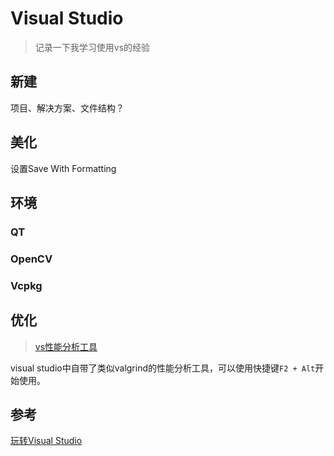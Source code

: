 # Visual Studio

> 记录一下我学习使用vs的经验

## 新建

项目、解决方案、文件结构？

## 美化

设置Save With Formatting

## 环境

### QT

### OpenCV

### Vcpkg

## 优化

> [vs性能分析工具](https://blog.csdn.net/luoweifu/article/details/51470998)

visual studio中自带了类似valgrind的性能分析工具，可以使用快捷键`F2 + Alt`开始使用。

## 参考

[玩转Visual Studio](https://www.kancloud.cn/digest/visualstudio/110058)
